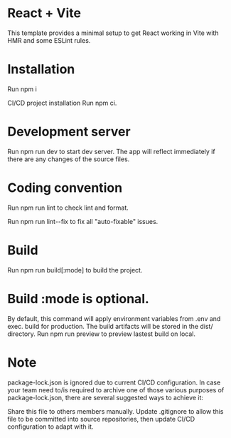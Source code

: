 # React + Vite

This template provides a minimal setup to get React working in Vite with HMR and some ESLint rules.

# Installation

Run npm i

CI/CD project installation
Run npm ci.

# Development server

Run npm run dev to start dev server. The app will reflect immediately if there are any changes of the source files.

# Coding convention

Run npm run lint to check lint and format.

Run npm run lint--fix to fix all "auto-fixable" issues.

# Build

Run npm run build[:mode] to build the project.

# Build :mode is optional.

By default, this command will apply environment variables from .env and exec. build for production.
The build artifacts will be stored in the dist/ directory.
Run npm run preview to preview lastest build on local.

# Note

package-lock.json is ignored due to current CI/CD configuration. In case your team need to/is required to archive one of those various purposes of package-lock.json, there are several suggested ways to achieve it:

Share this file to others members manually.
Update .gitignore to allow this file to be committed into source repositories, then update CI/CD configuration to adapt with it.
